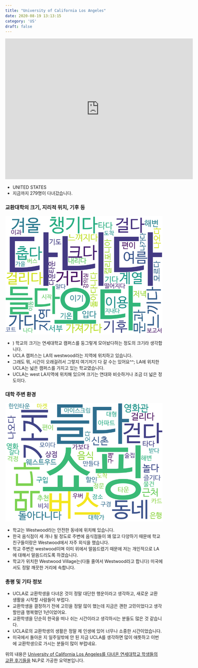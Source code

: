 ```yaml
---
title: "University of California Los Angeles"
date: 2020-08-19 13:13:15
category: 'US'
draft: false
---
```


<iframe
width="600"
height="450"
frameborder="0" style="border:0"
src="https://www.google.com/maps/embed/v1/place?key=AIzaSyC9e1AME-pVmWC4hBpFdu5S4dKzyepa3HQ&q=University+of+California+Los+Angeles&center=34.068921,-118.4451811&zoom=14" allowfullscreen>
</iframe>

* UNITED STATES
* 지금까지 279명이 다녀갔습니다. 

### 교환대학의 크기, 지리적 위치, 기후 등

![gen_info-WordCloud](../univ_wordclouds_okt/gen_info/US000191_gen_info_okt.png)

* ) 학교의 크기는 연세대학교 캠퍼스를 둥그렇게 모아놨다하는 정도의 크기라 생각합니다.
* UCLA 캠퍼스는 LA의 westwood라는 지역에 위치하고 있습니다.
* 그래도 뭐, 시간이 오래걸려서 그렇지 여기저기 다 갈 수는 있어요^^; LA에 위치한 UCLA는 넓은 캠퍼스를 가지고 있는 학교였습니다.
* UCLA는 west LA지역에 위치해 있으며 크기는 연대와 비슷하거나 조금 더 넓은 정도이다.


### 대학 주변 환경

![env_info-WordCloud](../univ_wordclouds_okt/env_info/US000191_env_info_okt.png)

* 학교는 Westwood라는 안전한 동네에 위치해 있습니다.
* 한국 음식점이 세 개나 될 정도로 주변에 음식점들이 꽤 많고 다양하기 때문에 학교 친구들이랑은 Westwood에서 자주 외식을 했습니다.
* 학교 주변은 westwood이며 이미 위에서 말씀드렸기 때문에 저는 개인적으로 LA에 대해서 말씀드리도록 하겠습니다.
* 학교가 위치한 Westwood Village는(다들 줄여서 Westwood라고 합니다) 미국에서도 정말 깨끗한 거리에 속합니다.


### 총평 및 기타 정보 
* UCLA로 교환학생을 다녀온 것이 정말 대단한 행운이라고 생각하고, 새로운 교환 생활을 시작할 사람들이 부럽다.
* 교환학생을 결정하기 전에 고민을 정말 많이 했는데 지금은 괜한 고민이었다고 생각할만큼 행복했던 1년이었어요.
* 교환학생을 단순히 한국을 떠나 쉬는 시간이라고 생각하시는 분들도 많은 것 같습니다.
* UCLA로의 교환학생의 생활은 정말 제 인생에 있어 너무나 소중한 시간이었습니다.
* 미국에서 돌아온 지 일주일밖에 안 된 지금 UCLA를 생각하면 많이 애틋하고 이번에 교환학생으로 가시는 분들이 많이 부럽네요.


위의 내용은 [University of California Los Angeles를 다녀온 연세대학교 학생들의 교환 후기들을](http://oia.yonsei.ac.kr/partner/expReport.asp?ucode=US000191&bgbn=A) NLP로 가공한 요약본입니다. 
